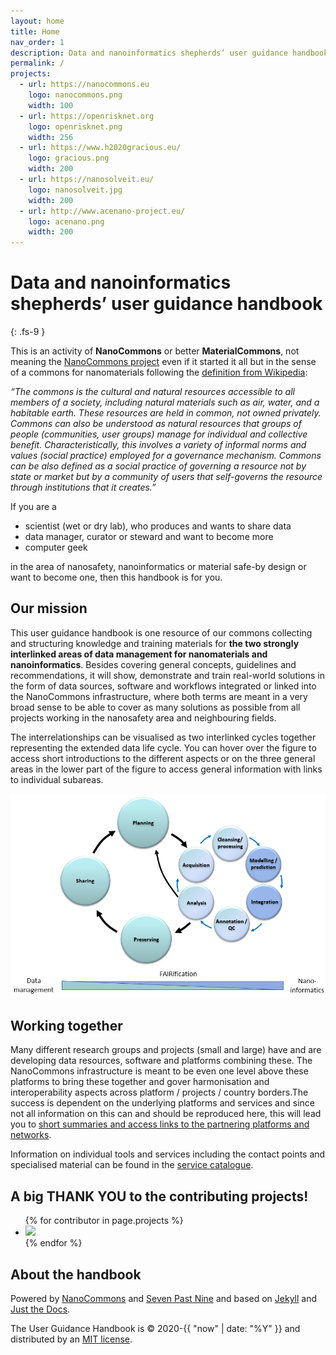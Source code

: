 ```yaml
---
layout: home
title: Home
nav_order: 1
description: Data and nanoinformatics shepherds’ user guidance handbook
permalink: /
projects: 
  - url: https://nanocommons.eu
    logo: nanocommons.png
    width: 100
  - url: https://openrisknet.org
    logo: openrisknet.png
    width: 256
  - url: https://www.h2020gracious.eu/
    logo: gracious.png
    width: 200
  - url: https://nanosolveit.eu/
    logo: nanosolveit.jpg
    width: 200
  - url: http://www.acenano-project.eu/
    logo: acenano.png
    width: 200
---
```

# Data and nanoinformatics shepherds’ user guidance handbook
{: .fs-9 }


This is an activity of **NanoCommons** or better **MaterialCommons**, not meaning the [NanoCommons project](https://nanocommons.eu) even if it started it all but in the sense of a commons for nanomaterials following the [definition from Wikipedia](https://en.wikipedia.org/wiki/Commons):

_“The commons is the cultural and natural resources accessible to all members of a society, including natural materials such as air, water, and a habitable earth. These resources are held in common, not owned privately. Commons can also be understood as natural resources that groups of people (communities, user groups) manage for individual and collective benefit. Characteristically, this involves a variety of informal norms and values (social practice) employed for a governance mechanism. Commons can be also defined as a social practice of governing a resource not by state or market but by a community of users that self-governs the resource through institutions that it creates.”_

If you are a
- scientist (wet or dry lab), who produces and wants to share data
- data manager, curator or steward and want to become more
- computer geek

in the area of nanosafety, nanoinformatics or material safe-by design or want to become one, then this handbook is for you.


## Our mission
This user guidance handbook is one resource of our commons collecting and structuring knowledge and training materials for **the two strongly interlinked areas of data management for nanomaterials and nanoinformatics**. Besides covering general concepts, guidelines and recommendations, it will show, demonstrate and train real-world solutions in the form of data sources, software and workflows integrated or linked into the NanoCommons infrastructure, where both terms are meant in a very broad sense to be able to cover as many solutions as possible from all projects working in the nanosafety area and neighbouring fields.

The interrelationships can be visualised as two interlinked cycles together representing the extended data life cycle. You can hover over the figure to access short introductions to the different aspects or on the three general areas in the lower part of the figure to access general information with links to individual subareas.

![](images/StartingPage.png)

## Working together
Many different research groups and projects (small and large) have and are developing data resources, software and platforms combining these. The NanoCommons infrastructure is meant to be even one level above these platforms to bring these together and gover harmonisation and interoperability aspects across platform / projects / country borders.The success is dependent on the underlying platforms and services and since not all information on this can and should be reproduced here, this will lead you to [short summaries and access links to the partnering platforms and networks]().     

Information on individual tools and services including the contact points and specialised material can be found in the [service catalogue](https://infrastructure.nanocommons.eu/services/).


## A big THANK YOU to the contributing projects!

<ul class="list-style-none">
{% for contributor in page.projects %}
  <li class="d-inline-block mr-1">
     <a href="{{ contributor.url }}"><img src="images/{{ contributor.logo }}" width="{{ contributor.width }}"/></a>
  </li>
{% endfor %}
</ul>



## About the handbook

Powered by [NanoCommons](https://nanocommons.com) and [Seven Past Nine](https://sevenpastnine.com) and
based on [Jekyll](https://jekyllrb.com/) and [Just the Docs](https://github.com/pmarsceill/just-the-docs).

The User Guidance Handbook is &copy; 2020-{{ "now" | date: "%Y" }} and distributed by an [MIT license](https://github.com/pmarsceill/just-the-docs/tree/master/LICENSE.txt). 


